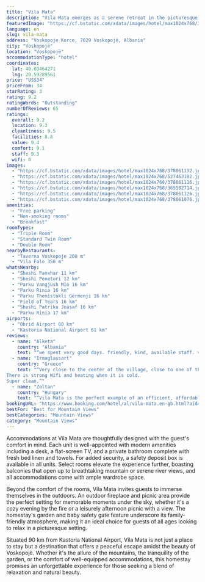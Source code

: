 ```yaml
---
title: "Vila Mata"
description: "Vila Mata emerges as a serene retreat in the picturesque Voskopojë, offering guests a unique blend of comfort and natural beauty."
featuredImage: "https://cf.bstatic.com/xdata/images/hotel/max1024x768/378061132.jpg?k=1c129f427f60f1330a459fec4f6283ad79141fc85af51e203d0c0ad074ee6753&o=&hp=1"
language: en
slug: vila-mata
address: "Voskopoje Korce, 7029 Voskopojë, Albania"
city: "Voskopojë"
location: "Voskopojë"
accommodationType: "hotel"
coordinates:
  lat: 40.63464271
  lng: 20.59289561
price: "US$34"
priceFrom: 34
starRating: 3
rating: 9.2
ratingWords: "Outstanding"
numberOfReviews: 65
ratings:
  overall: 9.2
  location: 9.3
  cleanliness: 9.5
  facilities: 8.8
  value: 9.4
  comfort: 9.1
  staff: 9.3
  wifi: 0
images:
  - "https://cf.bstatic.com/xdata/images/hotel/max1024x768/378061132.jpg?k=1c129f427f60f1330a459fec4f6283ad79141fc85af51e203d0c0ad074ee6753&o=&hp=1"
  - "https://cf.bstatic.com/xdata/images/hotel/max1024x768/527463182.jpg?k=7cf8f527d1bd1c19178071f461f51bd2c1bc042048d57b488d6eb3f0b2961e62&o=&hp=1"
  - "https://cf.bstatic.com/xdata/images/hotel/max1024x768/378061116.jpg?k=efd00bbad7e002935a33e2100926bae8434c27ce6d2c682f09a1460a15c1c387&o=&hp=1"
  - "https://cf.bstatic.com/xdata/images/hotel/max1024x768/365582714.jpg?k=4df0ca34f49cc3e996b6d0f332cb41842e9568452da76a588d3dbf67b66dbcc3&o=&hp=1"
  - "https://cf.bstatic.com/xdata/images/hotel/max1024x768/378061126.jpg?k=ade081eb97e618d358093a79bfb4693ba2e9f5e8eecbeb75669257f0929a6514&o=&hp=1"
  - "https://cf.bstatic.com/xdata/images/hotel/max1024x768/378061076.jpg?k=ad9579c5653e2ca66a0a62d90727494a3efa0f886a3c41a70d45f907e6c5192c&o=&hp=1"
amenities:
  - "Free parking"
  - "Non-smoking rooms"
  - "Breakfast"
roomTypes:
  - "Triple Room"
  - "Standard Twin Room"
  - "Double Room"
nearbyRestaurants:
  - "Taverna Voskopoje 200 m"
  - "Vila Falo 350 m"
whatsNearby:
  - "Sheshi Panxhar 11 km"
  - "Sheshi Penetori 12 km"
  - "Parku Vangjush Mio 16 km"
  - "Parku Rinia 16 km"
  - "Parku Themistokli Gërmenji 16 km"
  - "Field of Tears 16 km"
  - "Sheshi Patriku Joasaf 16 km"
  - "Parku Rinia 17 km"
airports:
  - "Ohrid Airport 60 km"
  - "Kastoria National Airport 61 km"
reviews:
  - name: "Alketa"
    country: "Albania"
    text: "“we spent very good days. friendly, kind, available staff. very good conditions, warm, clean. delicious breakfast. favorable location, in the center of the village.”"
  - name: "Irmaglassart"
    country: "Greece"
    text: "“Very close to the center of the village, close to one of the best restaurants of the area, restaurant \"Voskopoja\", and to some of the old byzantine churches; very quiet and green around.
There is strong Wifi and heating when it is cold.
Super clean.”"
  - name: "Zoltan"
    country: "Hungary"
    text: "“Vila Mata is the perfect example of an efficient, affordable but at the same time comfortable and clean accommodation. The room was spacious, it was simply but tastefully decorated, it had a large bathroom with warm shower and strong water...”"
bookingURL: "https://www.booking.com/hotel/al/vila-mata.en-gb.html?aid=8035640"
bestFor: "Best for Mountain Views"
bestCategories: "Mountain Views"
category: "Mountain Views"
---
```


Accommodations at Vila Mata are thoughtfully designed with the guest's comfort in mind. Each unit is well-appointed with modern amenities including a desk, a flat-screen TV, and a private bathroom complete with fresh bed linen and towels. For added security, a safety deposit box is available in all units. Select rooms elevate the experience further, boasting balconies that open up to breathtaking mountain or serene river views, and all accommodations come with ample wardrobe space.

Beyond the comfort of the rooms, Vila Mata invites guests to immerse themselves in the outdoors. An outdoor fireplace and picnic area provide the perfect setting for memorable moments under the sky, whether it's a cozy evening by the fire or a leisurely afternoon picnic with a view. The homestay's garden and baby safety gate feature underscore its family-friendly atmosphere, making it an ideal choice for guests of all ages looking to relax in a picturesque setting.

Situated 90 km from Kastoria National Airport, Vila Mata is not just a place to stay but a destination that offers a peaceful escape amidst the beauty of Voskopojë. Whether it's the allure of the mountains, the tranquility of the garden, or the comfort of well-equipped accommodations, this homestay promises an unforgettable experience for those seeking a blend of relaxation and natural beauty.